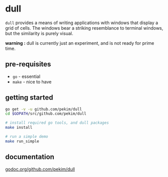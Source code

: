 # dull

`dull` provides a means of writing applications with windows that display a grid
of cells.
The windows bear a striking resemblance to terminal windows, but the similarity
is purely visual.

**warning :** dull is currently just an experiment, and is not ready for prime time.

## pre-requisites

* `go` - essential
* `make` - nice to have

## getting started

```bash
go get -v -u github.com/pekim/dull
cd $GOPATH/src/github.com/pekim/dull

# install required go tools, and dull packages
make install

# run a simple demo
make run_simple
```

## documentation

[godoc.org/github.com/pekim/dull](https://godoc.org/github.com/pekim/dull)
